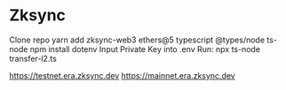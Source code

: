 # Zksync
Clone repo
yarn add zksync-web3 ethers@5 typescript @types/node ts-node
npm install dotenv
Input Private Key into .env 
Run: npx ts-node transfer-l2.ts

https://testnet.era.zksync.dev
https://mainnet.era.zksync.dev
